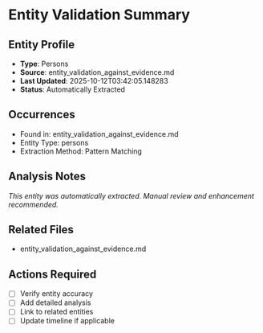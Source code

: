 # Entity Validation Summary

## Entity Profile
- **Type**: Persons
- **Source**: entity_validation_against_evidence.md
- **Last Updated**: 2025-10-12T03:42:05.148283
- **Status**: Automatically Extracted

## Occurrences
- Found in: entity_validation_against_evidence.md
- Entity Type: persons
- Extraction Method: Pattern Matching

## Analysis Notes
*This entity was automatically extracted. Manual review and enhancement recommended.*

## Related Files
- entity_validation_against_evidence.md

## Actions Required
- [ ] Verify entity accuracy
- [ ] Add detailed analysis
- [ ] Link to related entities
- [ ] Update timeline if applicable

